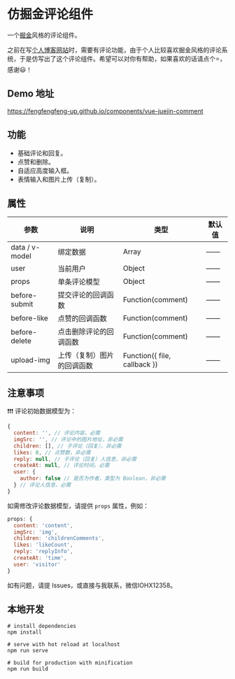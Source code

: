 # 仿掘金评论组件

一个[掘金](https://juejin.cn/)风格的评论组件。  

之前在写[个人博客网站](https://www.striveforus.com/)时，需要有评论功能，由于个人比较喜欢掘金风格的评论系统，于是仿写出了这个评论组件。希望可以对你有帮助，如果喜欢的话请点个⭐，感谢😃！

## Demo 地址

<https://fengfengfeng-up.github.io/components/vue-juejin-comment>

## 功能

* 基础评论和回复。
* 点赞和删除。
* 自适应高度输入框。
* 表情输入和图片上传（复制）。

## 属性

| 参数            | 说明                    | 类型                         | 默认值  |
| -------------- | ----------------------- | ---------------------------- | -----  |
| data / v-model | 绑定数据| Array          | ——                           | ——     |
| user           | 当前用户| Object         | ——                           | ——     |
| props          | 单条评论模型| Object     | ——                           | ——      |
| before-submit  | 提交评论的回调函数        | Function(comment)            | ——     |
| before-like    | 点赞的回调函数            | Function(comment)            | ——     |
| before-delete  | 点击删除评论的回调函数     | Function(comment)            | ——     |
| upload-img     | 上传（复制）图片的回调函数 | Function({ file, callback }) | ——     |  

## 注意事项

❗❗❗ 评论初始数据模型为：

``` js
{
  content: '', // 评论内容，必需
  imgSrc: '', // 评论中的图片地址，非必需
  children: [], // 子评论（回复），非必需
  likes: 0, // 点赞数，非必需
  reply: null, // 子评论（回复）人信息，非必需
  createAt: null, // 评论时间，必需
  user: {
    author: false // 是否为作者，类型为 Boolean，非必需
  } // 评论人信息，必需
}
```

如需修改评论数据模型，请提供 `props` 属性，例如：

``` js
props: {
  content: 'content',
  imgSrc: 'img',
  children: 'childrenComments',
  likes: 'likeCount',
  reply: 'replyInfo',
  createAt: 'time',
  user: 'visitor'
}
```

如有问题，请提 Issues，或直接与我联系，微信IOHX12358。

## 本地开发

``` shell
# install dependencies
npm install

# serve with hot reload at localhost
npm run serve

# build for production with minification
npm run build
```
